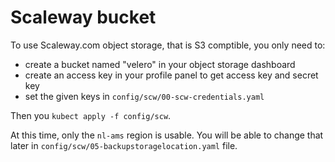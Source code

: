# Scaleway bucket

To use Scaleway.com object storage, that is S3 comptible, you only need to:

- create a bucket named "velero" in your object storage dashboard
- create an access key in your profile panel to get access key and secret key
- set the given keys in `config/scw/00-scw-credentials.yaml`

Then you `kubect apply -f config/scw`.

At this time, only the `nl-ams` region is usable. You will be able to change that later in `config/scw/05-backupstoragelocation.yaml` file.

